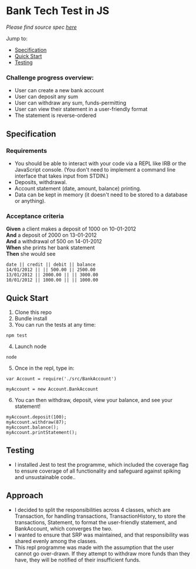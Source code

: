 # Bank Tech Test in JS



<i>Please find source spec [here](https://github.com/makersacademy/course/blob/master/individual_challenges/bank_tech_test.md)</i>

Jump to:
* [Specification](https://github.com/sofyloafy/bank-tech-test-js#specification)
* [Quick Start](https://github.com/sofyloafy/bank-tech-test-js#quick-start)
* [Testing](https://github.com/sofyloafy/bank-tech-test-js#testing)


### Challenge progress overview:
* User can create a new bank account
* User can deposit any sum
* User can withdraw any sum, funds-permitting
* User can view their statement in a user-friendly format
* The statement is reverse-ordered


## Specification

### Requirements

* You should be able to interact with your code via a REPL like IRB or the JavaScript console.  (You don't need to implement a command line interface that takes input from STDIN.)
* Deposits, withdrawal.
* Account statement (date, amount, balance) printing.
* Data can be kept in memory (it doesn't need to be stored to a database or anything).

### Acceptance criteria

**Given** a client makes a deposit of 1000 on 10-01-2012  
**And** a deposit of 2000 on 13-01-2012  
**And** a withdrawal of 500 on 14-01-2012  
**When** she prints her bank statement  
**Then** she would see

```
date || credit || debit || balance
14/01/2012 || || 500.00 || 2500.00
13/01/2012 || 2000.00 || || 3000.00
10/01/2012 || 1000.00 || || 1000.00
```

## Quick Start

1. Clone this repo
2. Bundle install
3. You can run the tests at any time:
```
npm test
```
4. Launch node
```
node
```
5. Once in the repl, type in:
```
var Account = require('./src/BankAccount')
```

```
myAccount = new Account.BankAccount
```
6. You can then withdraw, deposit, view your balance, and see your statement!
```
myAccount.deposit(100);
myAccount.withdraw(87);
myAccount.balance();
myAccount.printStatement();
```
## Testing
* I installed Jest to test the programme, which included the coverage flag to ensure coverage of all functionality and safeguard against spiking and unsustainable code..

## Approach
* I decided to split the responsibilities across 4 classes, which are Transaction, for handling transactions, TransactionHistory, to store the transactions, Statement, to format the user-friendly statement, and BankAccount, which converges the two.
* I wanted to ensure that SRP was maintained, and that responsibility was shared evenly among the classes.
* This repl programme was made with the assumption that the user cannot go over-drawn. If they attempt to withdraw more funds than they have, they will be notified of their insufficient funds.